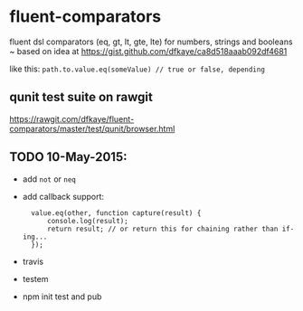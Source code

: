 # fluent-comparators
fluent dsl comparators (eq, gt, lt, gte, lte) for numbers, strings and booleans ~ based on idea at https://gist.github.com/dfkaye/ca8d518aaab092df4681

like this:  `path.to.value.eq(someValue) // true or false, depending`

## qunit test suite on rawgit
https://rawgit.com/dfkaye/fluent-comparators/master/test/qunit/browser.html

## TODO 10-May-2015:
+ add `not` or `neq` 
+ add callback support:
        
        value.eq(other, function capture(result) {
            console.log(result);
            return result; // or return this for chaining rather than if-ing...
        });
+ travis
+ testem
+ npm init test and pub
      
